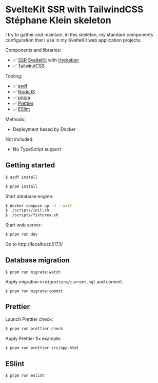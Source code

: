 # SvelteKit SSR with TailwindCSS Stéphane Klein skeleton

I try to gather and maintain, in this skeleton, my standard components configuration
that I use in my SvelteKit web application projects.

Components and libraries:

- ✅ [SSR](https://kit.svelte.dev/docs/page-options#ssr) [SvelteKit](https://github.com/sveltejs/kit) with [Hydration](https://kit.svelte.dev/docs/glossary#hydration)
- ✅ [TailwindCSS](https://github.com/tailwindlabs/tailwindcss)

Tooling:

- ✅ [asdf](https://asdf-vm.com/)
- ✅ [NodeJS](https://nodejs.org/en/)
- ✅ [pnpm](https://pnpm.io/)
- ✅ [Prettier](https://prettier.io/)
- ✅ [ESlint](https://eslint.org/)

Methods:

- Deployment based by Docker

Not included:

- No TypeScript support

## Getting started

```sh
$ asdf install
```

```sh
$ pnpm install
```

Start database engine:

```sh
$ docker compose up -d --wait
$ ./scripts/init.sh
$ ./scripts/fixtures.sh
```

Start web server:

```sh
$ pnpm run dev
```

Go to http://localhost:5173/

## Database migration

```
$ pnpm run migrate:watch
```

Apply migration in `migrations/current.sql` and commit:

```
$ pnpm run migrate:commit
```

## Prettier

Launch Prettier check:

```sh
$ pnpm run prettier-check
```

Apply Prettier fix example:

```sh
$ pnpm run prettier src/app.html
```

## ESlint

```sh
$ pnpm run eslint
```
